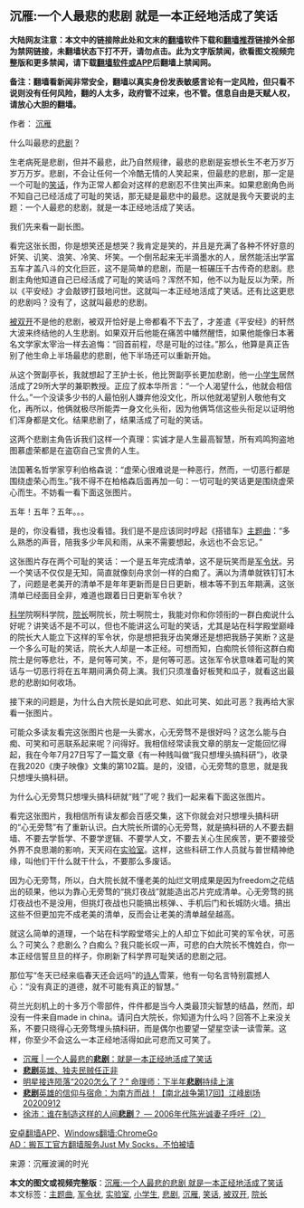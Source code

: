  <h2>沉雁:一个人最悲的悲剧 就是一本正经地活成了笑话</h2> <p class="notice"><b>大陆网友注意：本文中的链接除此处和文末的<a href="https://github.com/bannedbook/fanqiang" >翻墙</a>软件下载和<a href="https://github.com/killgcd/justmysocks/blob/master/README.md">翻墙推荐</a>链接外全部为禁网链接，未翻墙状态下打不开，请勿点击。此为文字版禁闻，欲看图文视频完整版和更多禁闻，请下载<a href="https://github.com/bannedbook/fanqiang">翻墙软件或APP</a>后翻墙上禁闻网。</p><p>备注：翻墙看新闻非常安全，翻墙以真实身份发表敏感言论有一定风险，但只看不说则没有任何风险，翻的人太多，政府管不过来，也不管。信息自由是天赋人权，请放心大胆的翻墙。</b></p>  <div class="entry"> <p>作者： <a href="https://www.bannedbook.org/bnews/tag/%e6%b2%89%e9%9b%81/" class="st_tag internal_tag" rel="tag" title="标签 沉雁 下的日志">沉雁</a></p> <p>什么叫最悲的<a href="https://www.bannedbook.org/bnews/tag/%E6%82%B2%E5%89%A7/" class="st_tag internal_tag" rel="tag" title="标签 悲剧 下的日志">悲剧</a>？</p> <p>生老病死是悲剧，但并不最悲，此乃自然规律，最悲的悲剧是妄想长生不老万岁万岁万万岁。悲剧，不会让任何一个冷酷无情的人笑起来，但最悲的悲剧，那一定是一个可耻的<a href="https://www.bannedbook.org/bnews/tag/%E7%AC%91%E8%AF%9D/" class="st_tag internal_tag" rel="tag" title="标签 笑话 下的日志">笑话</a>，作为正常人都会对这样的悲剧忍不住笑出声来。如果悲剧角色尚不知自己已经活成了可耻的笑话，那无疑是最悲中的最悲。这就是我今天要说的主题：一个人最悲的悲剧，就是一本正经地活成了笑话。</p> <p>我们先来看一副长图。</p> <p></p> <p>看完这张长图，你是想笑还是想哭？我肯定是笑的，并且是充满了各种不怀好意的奸笑、讥笑、浪笑、冷笑、坏笑。一个倒吊起来无半滴墨水的人，居然能活出学富五车才盖八斗的文化巨匠，这不是简单的悲剧，而是一桩碾压千古传奇的悲剧。悲剧主角他知道自己已经活成了可耻的笑话吗？浑然不知，他不以为耻反以为荣，所以《平安经》才会敲锣打鼓地问世。这就叫一本正经地活成了笑话。还有比这更悲的悲剧吗？没有了，这就叫最悲的悲剧。</p>  <p><a href="https://www.bannedbook.org/bnews/tag/%E8%A2%AB%E5%8F%8C%E5%BC%80/" class="st_tag internal_tag" rel="tag" title="标签 被双开 下的日志">被双开</a>不是他的悲剧，被双开恰好是上帝都看不下去了，才差遣《平安经》的轩然大波来终结他的人生悲剧。如果双开后他能在痛苦中幡然醒悟，如果他能像日本著名文学家太宰治一样去追悔：“回首前程，尽是可耻的过往。”那么，他算是真正告别了他生命上半场最悲的悲剧，他下半场还可以重新开始。</p> <p>从这个贺副亭长，我就想起了王护士长，他比贺副亭长更加悲剧，他一<a href="https://www.bannedbook.org/bnews/tag/%E5%B0%8F%E5%AD%A6%E7%94%9F/" class="st_tag internal_tag" rel="tag" title="标签 小学生 下的日志">小学生</a>居然活成了29所大学的兼职教授。正应了叔本华所言：“一个人渴望什么，他就会相信什么。”一个没读多少书的人最怕别人嫌弃他没文化，所以他就渴望别人敬他有文化，再所以，他俩就极尽所能弄一身文化头衔，因为他俩笃信这些头衔足以证明他们浑身都是文化。结果悲剧了，结果活成了可耻的笑话。</p> <p>这两个悲剧主角告诉我们这样一个真理：实诚才是人生最高智慧，所有鸡鸣狗盗地图慕虚荣都是在盗窃自己宝贵的人生。</p> <p>法国著名哲学家亨利伯格森说：“虚荣心很难说是一种恶行，然而，一切恶行都是围绕虚荣心而生。”我不得不在柏格森后面再加一句：一切可耻的笑话更是围绕虚荣心而生。不妨看一看下面这张图片。</p> <p></p> <p>五年！五年？五年。。。</p>  <p>是的，你没看错，我也没看错。我们是不是应该同时哼起《搭错车》<a href="https://www.bannedbook.org/bnews/tag/%E4%B8%BB%E9%A2%98%E6%9B%B2/" class="st_tag internal_tag" rel="tag" title="标签 主题曲 下的日志">主题曲</a>：“多么熟悉的声音，陪我多少年风和雨，从来不需要想起，永远也不会忘记。”</p> <p>这张图片存在两个可耻的笑话：一个是五年完成清单，这不是玩笑而是<a href="https://www.bannedbook.org/bnews/tag/%E5%86%9B%E4%BB%A4%E7%8A%B6/" class="st_tag internal_tag" rel="tag" title="标签 军令状 下的日志">军令状</a>。另一个笑话不仅仅是无知，简直就像刻舟求剑一样的白痴了。满以为清单就铁钉钉木了，问题是老美开的清单不是年年更新而是日日更新，根本等不到五年期满，这张清单已经面目全非，难道也跟着日日更新军令状？</p> <p><span class='wp_keywordlink'><a href="https://www.bannedbook.org/forum11/topic309.html" title="禁片：“科学”的棍子" target="_blank">科学</a></span>院啊科学院，<a href="https://www.bannedbook.org/bnews/tag/%E9%99%A2%E9%95%BF/" class="st_tag internal_tag" rel="tag" title="标签 院长 下的日志">院长</a>啊院长，院士啊院士，我能对你和你领衔的一群白痴说什么好呢？讲笑话不是不可以，但也不能讲这么可耻的笑话，尤其是站在科学殿堂巅峰的院长大人能立下这样的军令状，你是想把我牙齿笑爆还是想把我肠子笑断？这是一个多么可耻的笑话，院长大人却是一本正经。可想而知，白痴院长领衔这群白痴院士是何等悲壮，不，是何等可笑，不，是何等可恶。这张军令状意味着可耻的笑话与一切恶行将在五年期间满负荷上演。我们只须准备好板凳和瓜子，就看这出最悲的悲剧如何收场。</p> <p>接下来的问题是，为什么白大院长是如此可悲、如此可笑、如此可恶？我再给大家看一张图片。</p> <p></p> <p>可能众多读友看完这张图片也是一头雾水，心无旁骛不是很好吗？这怎么能与白痴、可笑和可恶联系起来呢？问得好。我相信经常读我文章的朋友一定能回忆得起，我在今年7月27日写了一篇文章《有一种贱叫做“我只想埋头搞科研”》，收录在我2020《庚子映像》文集的第102篇。是的，没错，心无旁骛的意思，就是我只想埋头搞科研。</p>  <p>为什么心无旁骛只想埋头搞科研就“贱”了呢？我们一起来看下面这张图片。</p> <p></p> <p>看完这张图片，我相信所有读友都会百感交集，这下你就会对只想埋头搞科研的“心无旁骛”有了重新认识。白大院长所谓的心无旁骛，就是搞科研的人不要去翻墙、不要去学哲学、不要学逻辑、不要学人文，不要去关心生民疾苦，更不要接受外界不良思潮的影响，天天闷在<a href="https://www.bannedbook.org/bnews/tag/%E5%AE%9E%E9%AA%8C%E5%AE%A4/" class="st_tag internal_tag" rel="tag" title="标签 实验室 下的日志">实验室</a>。这样，这些科研工作人员就与普世精神绝缘，叫他们干什么就干什么，不要那么多废话。</p> <p>因为心无旁骛，所以，白大院长就不懂老美的灿烂文明成果是因为freedom之花结出的硕果，他以为靠心无旁骛的“挑灯夜战”就能造出芯片完成清单。心无旁骛的挑灯夜战也不是没用，但挑灯夜战也只能搞出核弹、、手机后门和长城防火墙。搞出这些不但更加完不成老美的清单，反而会让老美的清单越垒越高。</p> <p>就这么简单的道理，一个站在科学殿堂塔尖上的人却立下如此可笑的军令状，可恶么？可笑么？悲剧么？白痴么？我只能长叹一声，可悲的白大院长不愧姓白，你一本正经信誓旦旦的样子，你刷新了科学界可耻笑话的悲剧之冠。</p> <p>那位写“冬天已经来临春天还会远吗”的<span class='wp_keywordlink'><a href="https://www.bannedbook.org/forum11/topic295.html" title="禁片：诗人的悲歌" target="_blank">诗人</a></span>雪莱，他有一句名言特别震撼人心：“没有真正的道德，就不可能有真正的智慧。”</p>  <p>荷兰光刻机上的十多万个零部件，件件都是当今人类最顶尖智慧的结晶，然而，却没有一件来自made in china。请问白大院长，你知道为什么吗？回答不上来没关系，不要只晓得心无旁骛埋头搞科研，而是偶尔也要望一望星空读一读雪莱。这样，你至少不会这么一本正经地活得如此可悲而又可笑了。</p> <ul class='op-related-articles' title='相关阅读'> <li><a href='https://www.bannedbook.org/bnews/baitai/20200919/1398993.html' target='_blank'>沉雁 | 一个人最悲的<b>悲剧</b>：就是一本正经地活成了笑话</a></li> <li><a href='https://www.bannedbook.org/bnews/comments/20200918/1398576.html' target='_blank'><b>悲剧</b>英雄、独夫民贼任正非</a></li> <li><a href='https://www.bannedbook.org/bnews/comments/20200916/1397623.html' target='_blank'>明星接连陨落“2020怎么了？” 命理师：下半年<b>悲剧</b>持续上演</a></li> <li><a href='https://www.bannedbook.org/bnews/bannedvideo/20200913/1395512.html' target='_blank'><b>悲剧</b>英雄的信仰与宿命：为南方而战！【南北战争第17回】江峰剧场20200912</a></li> <li><a href='https://www.bannedbook.org/bnews/renquan/minyun/20200831/1391976.html' target='_blank'>徐沛：谁在制造这样的人间<b>悲剧</b>？ — 2006年代陈光诚妻子呼吁（2）</a></li> </ul> <p class="texttj"> <a href="https://github.com/bannedbook/fanqiang/wiki/%E7%A6%81%E9%97%BB%E7%BD%91%E5%AE%89%E5%8D%93%E7%BF%BB%E5%A2%99%E6%96%B0%E9%97%BBAPP" target="_blank">安卓翻墙APP</a>、<a href="https://github.com/bannedbook/fanqiang/wiki/Chrome%E4%B8%80%E9%94%AE%E7%BF%BB%E5%A2%99%E5%8C%85" target="_blank">Windows翻墙:ChromeGo</a><br/> <a href="https://github.com/killgcd/justmysocks/blob/master/README.md" target="_blank">AD：搬瓦工官方翻墙服务Just My Socks，不怕被墙</a> </p><p> 来源：沉雁波澜的时光 </p><a name='sharetosocial'></a>         <div><b>本文的图文或视频完整版</b>：<a href='https://www.bannedbook.org/bnews/comments/20200919/1399121.html'>沉雁:一个人最悲的悲剧 就是一本正经地活成了笑话</a></div>  </div><!--END ENTRY--> <div class="postfooter"> <div>本文标签：<a href="https://www.bannedbook.org/bnews/tag/%E4%B8%BB%E9%A2%98%E6%9B%B2/" rel="tag">主题曲</a>, <a href="https://www.bannedbook.org/bnews/tag/%E5%86%9B%E4%BB%A4%E7%8A%B6/" rel="tag">军令状</a>, <a href="https://www.bannedbook.org/bnews/tag/%E5%AE%9E%E9%AA%8C%E5%AE%A4/" rel="tag">实验室</a>, <a href="https://www.bannedbook.org/bnews/tag/%E5%B0%8F%E5%AD%A6%E7%94%9F/" rel="tag">小学生</a>, <a href="https://www.bannedbook.org/bnews/tag/%E6%82%B2%E5%89%A7/" rel="tag">悲剧</a>, <a href="https://www.bannedbook.org/bnews/tag/%e6%b2%89%e9%9b%81/" rel="tag">沉雁</a>, <a href="https://www.bannedbook.org/bnews/tag/%E7%AC%91%E8%AF%9D/" rel="tag">笑话</a>, <a href="https://www.bannedbook.org/bnews/tag/%E8%A2%AB%E5%8F%8C%E5%BC%80/" rel="tag">被双开</a>, <a href="https://www.bannedbook.org/bnews/tag/%E9%99%A2%E9%95%BF/" rel="tag">院长</a></div>  </div><!--END POSTFOOTER--> 